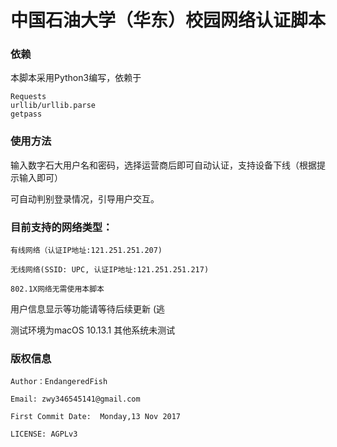 # 中国石油大学（华东）校园网络认证脚本

### 依赖
本脚本采用Python3编写，依赖于
````
Requests
urllib/urllib.parse
getpass
````

### 使用方法
输入数字石大用户名和密码，选择运营商后即可自动认证，支持设备下线（根据提示输入即可）

可自动判别登录情况，引导用户交互。


### 目前支持的网络类型：
````
有线网络（认证IP地址:121.251.251.207)

无线网络(SSID: UPC, 认证IP地址:121.251.251.217)

802.1X网络无需使用本脚本

````

用户信息显示等功能请等待后续更新 (逃

测试环境为macOS 10.13.1 其他系统未测试
### 版权信息
````
Author：EndangeredFish

Email: zwy346545141@gmail.com

First Commit Date:  Monday,13 Nov 2017 

LICENSE: AGPLv3
````